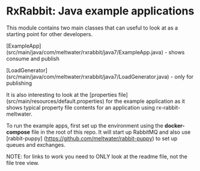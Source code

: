 # RxRabbit: Java example applications

This module contains two main classes that can useful to look at as a starting point for other developers.

[ExampleApp] (src/main/java/com/meltwater/rxrabbit/java7/ExampleApp.java) - shows consume and publish

[LoadGenerator] (src/main/java/com/meltwater/rxrabbit/java7/LoadGenerator.java) - only for publishing

It is also interesting to look at the [properties file] (src/main/resources/default.properties) for the example application as it shows typical property
file contents for an application using rx-rabbit-meltwater.

To run the example apps, first set up the environment using the __docker-compose__ file in the root of this repo.
It will start up RabbitMQ and also use [rabbit-puppy] (https://github.com/meltwater/rabbit-puppy) to set up queues and exchanges.

NOTE: for links to work you need to ONLY look at the readme file, not the file tree view.